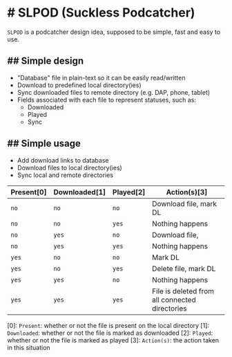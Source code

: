 <h1># SLPOD (Suckless Podcatcher)</h1>

`SLPOD` is a podcatcher design idea, supposed to be simple, fast and easy to use.

<h2>## Simple design</h2>

 * "Database" file in plain-text so it can be easily read/written
 * Download to predefined local directory(ies)
 * Sync downloaded files to remote directory (e.g. DAP, phone, tablet)
 * Fields associated with each file to represent statuses, such as:
     * Downloaded
     * Played
     * Sync

<h2>## Simple usage</h2>

 * Add download links to database
 * Download files to local directory(ies)
 * Sync local and remote directories

| Present[0] | Downloaded[1] | Played[2] | Action(s)[3]                                   |
| ---------- | ------------- | --------- | ---------------------------------------------- |
| `no`       | `no`          | `no`      | Download file, mark DL                         |
| `no`       | `no`          | `yes`     | Nothing happens                                |
| `no`       | `yes`         | `no`      | Download file,                                 |
| `no`       | `yes`         | `yes`     | Nothing happens                                |
| `yes`      | `no`          | `no`      | Mark DL                                        |
| `yes`      | `no`          | `yes`     | Delete file, mark DL                           |
| `yes`      | `yes`         | `no`      | Nothing happens                                |
| `yes`      | `yes`         | `yes`     | File is deleted from all connected directories |

 [0]: `Present`: whether or not the file is present on the local directory
 [1]: `Downloaded`: whether or not the file is marked as downloaded
 [2]: `Played`: whether or not the file is marked as played
 [3]: `Action(s)`: the action taken in this situation
